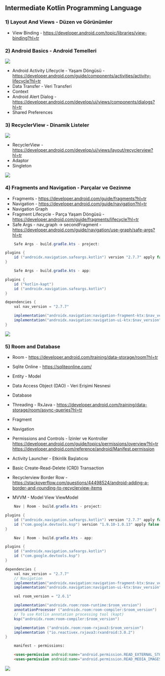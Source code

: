 ## Intermediate Kotlin Programming Language

### 1) Layout And Views - Düzen ve Görünümler
-   View Binding - https://developer.android.com/topic/libraries/view-binding?hl=tr

### 2) Android Basics - Android Temelleri

![](/images/activity_lifecycle.png)

-   Android Activity Lifecycle - Yaşam Döngüsü - https://developer.android.com/guide/components/activities/activity-lifecycle?hl=tr
-   Data Transfer - Veri Transferi
-   Context
-   Android Alert Dialog - https://developer.android.com/develop/ui/views/components/dialogs?hl=tr
-   Shared Preferences

### 3) RecyclerView - Dinamik Listeler

![](/images/recyclerview_android.png)

-   RecyclerView - https://developer.android.com/develop/ui/views/layout/recyclerview?hl=tr
-   Adaptor
-   Singleton

![](/images/SuperHeroes/super_hero_app.jpg)

### 4) Fragments and Navigation - Parçalar  ve Gezinme
-   Fragments - https://developer.android.com/guide/fragments?hl=tr
-   Navigation - https://developer.android.com/guide/navigation?hl=tr
-   Navigation Graph
-   Fragment Lifecycle - Parça Yaşam Döngüsü - https://developer.android.com/guide/fragments/lifecycle?hl=tr
-   Safe Args - nav_graph -> secondFragment - https://developer.android.com/guide/navigation/use-graph/safe-args?hl=tr

```cs
    Safe Args - build.gradle.kts - project:

plugins {
    id ("androidx.navigation.safeargs.kotlin") version "2.7.7" apply false
}
```
```cs
    Safe Args - build.gradle.kts - app:

plugins {
    id ("kotlin-kapt")
    id ("androidx.navigation.safeargs.kotlin")
}

dependencies {
    val nav_version = "2.7.7"

    implementation("androidx.navigation:navigation-fragment-ktx:$nav_version")
    implementation("androidx.navigation:navigation-ui-ktx:$nav_version")
}
```

![](/images/fragment_view_lifecycle.png)

### 5) Room and Database
-   Room - https://developer.android.com/training/data-storage/room?hl=tr
-   Sqlite Online - https://sqliteonline.com/
-   Entity - Model
-   Data Access Object (DAO) - Veri Erişimi Nesnesi 
-   Database
-   Threading - RxJava - https://developer.android.com/training/data-storage/room/async-queries?hl=tr

-   Fragment
-   Navigation
-   Permissions and Controls - İzinler ve Kontroller                        <br />
    https://developer.android.com/guide/topics/permissions/overview?hl=tr   <br />
    https://developer.android.com/reference/android/Manifest.permission     <br />
-   Activity Launcher - Etkinlik Başlatıcısı

-   Basic Create-Read-Delete (CRD) Transaction
-   Recyclerview Border Row - https://stackoverflow.com/questions/44498524/android-adding-a-border-and-rounding-to-recyclerview-items
-   MVVM - Model View ViewModel

```cs
    Nav | Room - build.gradle.kts - project:

plugins {
    id ("androidx.navigation.safeargs.kotlin") version "2.7.7" apply false
    id ("com.google.devtools.ksp") version "1.9.10-1.0.13" apply false
}
```

```cs
    Nav | Room - build.gradle.kts - app:

plugins {
    id ("androidx.navigation.safeargs.kotlin")
    id ("com.google.devtools.ksp")
}

dependencies {
    val nav_version = "2.7.7"
    // Navigation
    implementation("androidx.navigation:navigation-fragment-ktx:$nav_version")
    implementation("androidx.navigation:navigation-ui-ktx:$nav_version")

    val room_version = "2.6.1"

    implementation("androidx.room:room-runtime:$room_version")
    annotationProcessor ("androidx.room:room-compiler:$room_version")
    // To use Kotlin annotation processing tool (kapt)
    ksp("androidx.room:room-compiler:$room_version")

    implementation ("androidx.room:room-rxjava3:$room_version")
    implementation ("io.reactivex.rxjava3:rxandroid:3.0.2")
}
```
```html
    manifest - permissions:

    <uses-permission android:name="android.permission.READ_EXTERNAL_STORAGE"></uses-permission>     //  harici depolama alanı
    <uses-permission android:name="android.permission.READ_MEDIA_IMAGES"></uses-permission>         //  resim dosyaları
```

![](/images/Foods/food_app.jpg)